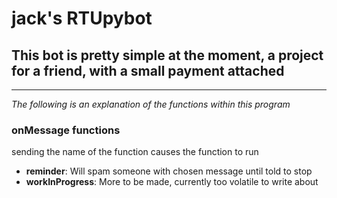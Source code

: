 # jack's RTUpybot
## This bot is pretty simple at the moment, a project for a friend, with a small payment attached
--- 
*The following is an explanation of the functions within this program*
### onMessage functions
sending the name of the function causes the function to run
- **reminder**: Will spam someone with chosen message until told to stop
- **workInProgress**: More to be made, currently too volatile to write about